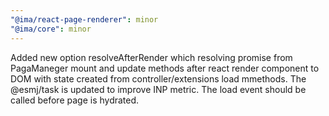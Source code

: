 ```yaml
---
"@ima/react-page-renderer": minor
"@ima/core": minor
---
```


Added new option resolveAfterRender which resolving promise from PagaManeger mount and update methods after react render component to DOM with state created from controller/extensions load mmethods. The @esmj/task is updated to improve INP metric. The load event should be called before page is hydrated.
